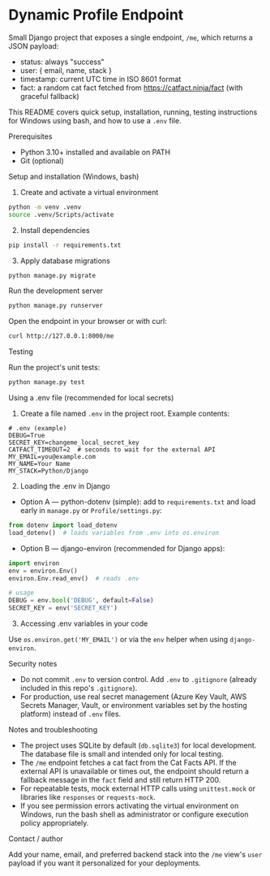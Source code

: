 # Dynamic Profile Endpoint

Small Django project that exposes a single endpoint, `/me`, which returns a JSON payload:

- status: always "success"
- user: { email, name, stack }
- timestamp: current UTC time in ISO 8601 format
- fact: a random cat fact fetched from https://catfact.ninja/fact (with graceful fallback)

This README covers quick setup, installation, running, testing instructions for Windows using bash, and how to use a `.env` file.

Prerequisites
- Python 3.10+ installed and available on PATH
- Git (optional)

Setup and installation (Windows, bash)

1. Create and activate a virtual environment

```bash
python -m venv .venv
source .venv/Scripts/activate
```

2. Install dependencies

```bash
pip install -r requirements.txt
```

3. Apply database migrations

```bash
python manage.py migrate
```

Run the development server

```bash
python manage.py runserver
```

Open the endpoint in your browser or with curl:

```bash
curl http://127.0.0.1:8000/me
```

Testing

Run the project's unit tests:

```bash
python manage.py test
```

Using a .env file (recommended for local secrets)

1) Create a file named `.env` in the project root. Example contents:

```env
# .env (example)
DEBUG=True
SECRET_KEY=changeme_local_secret_key
CATFACT_TIMEOUT=2  # seconds to wait for the external API
MY_EMAIL=you@example.com
MY_NAME=Your Name
MY_STACK=Python/Django
```

2) Loading the .env in Django

- Option A — python-dotenv (simple): add to `requirements.txt` and load early in `manage.py` or `Profile/settings.py`:

```python
from dotenv import load_dotenv
load_dotenv()  # loads variables from .env into os.environ
```

- Option B — django-environ (recommended for Django apps):

```python
import environ
env = environ.Env()
environ.Env.read_env()  # reads .env

# usage
DEBUG = env.bool('DEBUG', default=False)
SECRET_KEY = env('SECRET_KEY')
```

3) Accessing .env variables in your code

Use `os.environ.get('MY_EMAIL')` or via the `env` helper when using `django-environ`.

Security notes
- Do not commit `.env` to version control. Add `.env` to `.gitignore` (already included in this repo's `.gitignore`).
- For production, use real secret management (Azure Key Vault, AWS Secrets Manager, Vault, or environment variables set by the hosting platform) instead of `.env` files.

Notes and troubleshooting

- The project uses SQLite by default (`db.sqlite3`) for local development. The database file is small and intended only for local testing.
- The `/me` endpoint fetches a cat fact from the Cat Facts API. If the external API is unavailable or times out, the endpoint should return a fallback message in the `fact` field and still return HTTP 200.
- For repeatable tests, mock external HTTP calls using `unittest.mock` or libraries like `responses` or `requests-mock`.
- If you see permission errors activating the virtual environment on Windows, run the bash shell as administrator or configure execution policy appropriately.

Contact / author

Add your name, email, and preferred backend stack into the `/me` view's `user` payload if you want it personalized for your deployments.
